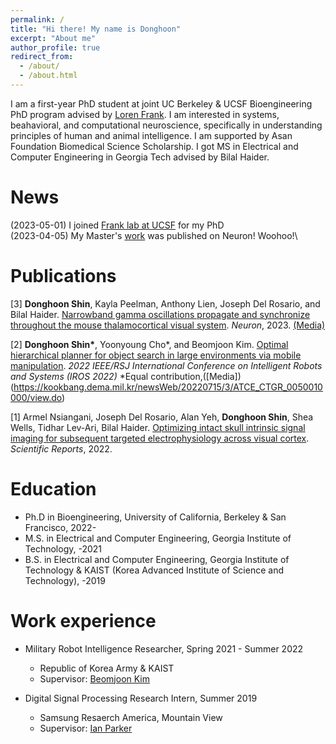 ```yaml
---
permalink: /
title: "Hi there! My name is Donghoon"
excerpt: "About me"
author_profile: true
redirect_from: 
  - /about/
  - /about.html
---
```


I am a first-year PhD student at joint UC Berkeley & UCSF Bioengineering PhD program advised by [Loren Frank](https://franklab.ucsf.edu/). I am interested in systems, beahavioral, and computational neuroscience, specifically in understanding principles of human and animal intelligence. I am supported by Asan Foundation Biomedical Science Scholarship. I got MS in Electrical and Computer Engineering in Georgia Tech advised by Bilal Haider.

<!--Before this, I served at the Republic of Korea Army as an intelligent robot researcher where I invented a robotic object search algorithm that can efficiently search a target object  with [Beomjoon Kim](https://beomjoonkim.github.io/) from KAIST AI department. Before that, I got MS in Electrical and Computer Engineering (ECE) from Georgia Tech. I studied system and computational neuroscience with [Bilal Haider](https://haider.gatech.edu/). During my Master's, I studied how a new type of gamma oscillation affects visual processing. I got BS in computer engineering focusing on digital signal processing. Also, I got BS in ECE from KAIST-Georgia Tech dual-degree program focusing on digital signal processing (DSP). During so, I was a DSP research scientist intern at [Samsung Research America Think Tank Team](https://thinktankteam.info/) where I developed a robotic perception algorithm. -->

News
======
(2023-05-01) I joined [Frank lab at UCSF](https://franklab.ucsf.edu/) for my PhD \
(2023-04-05) My Master's [work](https://doi.org/10.1016/j.neuron.2023.03.006) was published on Neuron! Woohoo!\
<!--(2023-01-03) Started rotation at [Frank lab at UCSF](https://franklab.ucsf.edu/)!\
(2022-09-19) Started rotation at [Chang lab at UCSF](https://changlab.ucsf.edu/)
(2022-08-17) First day of my PhD! \
(2022-07-17) Discharged from ROK army !\-->


Publications
======
[3] **Donghoon Shin**, Kayla Peelman, Anthony Lien, Joseph Del Rosario, and Bilal Haider. [Narrowband gamma oscillations propagate and synchronize throughout the mouse thalamocortical visual system](https://doi.org/10.1016/j.neuron.2023.03.006). *Neuron*, 2023. [(Media)](https://bme.gatech.edu/bme/news/researchers-discover-neural-clock-may-synchronize-visual-behavior)

[2] **Donghoon Shin\***, Yoonyoung Cho*, and Beomjoon Kim. [Optimal hierarchical planner for object search in large environments via mobile manipulation](https://drive.google.com/file/d/1Sm2VHC4giK4cPEOs-aHkD5-on-sibzuq/view?usp=sharing). *2022 IEEE/RSJ International Conference on Intelligent Robots and Systems (IROS 2022)* \*Equal contribution,([Media])(https://kookbang.dema.mil.kr/newsWeb/20220715/3/ATCE_CTGR_0050010000/view.do)

[1] Armel Nsiangani, Joseph Del Rosario, Alan Yeh, **Donghoon Shin**, Shea Wells, Tidhar Lev-Ari, Bilal Haider. [Optimizing intact skull intrinsic signal imaging for subsequent targeted electrophysiology across visual cortex](https://www.nature.com/articles/s41598-022-05932-2). *Scientific Reports*, 2022. 

Education
======
* Ph.D in Bioengineering, University of California, Berkeley & San Francisco, 2022- 
* M.S. in Electrical and Computer Engineering, Georgia Institute of Technology, -2021
* B.S. in Electrical and Computer Engineering, Georgia Institute of Technology & KAIST (Korea Advanced Institute of Science and Technology), -2019


Work experience
======
* Military Robot Intelligence Researcher, Spring 2021 - Summer 2022
  * Republic of Korea Army & KAIST
  * Supervisor: [Beomjoon Kim](https://beomjoonkim.github.io/)

* Digital Signal Processing Research Intern, Summer 2019
  * Samsung Resaerch America, Mountain View
  * Supervisor: [Ian Parker](https://thinktankteam.info/)